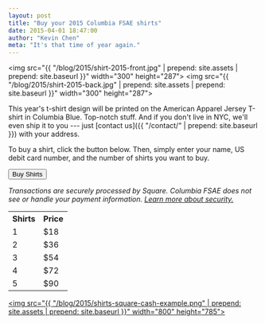 ```yaml
---
layout: post
title: "Buy your 2015 Columbia FSAE shirts"
date: 2015-04-01 18:47:00
author: "Kevin Chen"
meta: "It's that time of year again."
---
```


<img src="{{ "/blog/2015/shirt-2015-front.jpg" | prepend: site.assets | prepend: site.baseurl }}" width="300" height="287">
<img src="{{ "/blog/2015/shirt-2015-back.jpg" | prepend: site.assets | prepend: site.baseurl }}" width="300" height="287">

This year's t-shirt design will be printed on the American Apparel Jersey T-shirt in Columbia Blue. Top-notch stuff. And if you don't live in NYC, we'll even ship it to you --- just [contact us]({{ "/contact/" | prepend: site.baseurl }}) with your address.

To buy a shirt, click the button below. Then, simply enter your name, US debit card number, and the number of shirts you want to buy.

<p class="center"><a href="https://cash.me/kevinchen" target="_blank"><button name="button">Buy Shirts</button></a></p>

<p class="meta center"><em>Transactions are securely processed by Square. Columbia FSAE does not see or handle your payment information. <a href="https://cash.me/security">Learn more about security.</a></em></p>

<table>
  <tbody>
    <tr>
      <th>Shirts</th>
      <th>Price</th>
    </tr>
    <tr>
      <td>1</td>
      <td>$18</td>
    </tr>
    <tr>
      <td>2</td>
      <td>$36</td>
    </tr>
    <tr>
      <td>3</td>
      <td>$54</td>
    </tr>
    <tr>
      <td>4</td>
      <td>$72</td>
    </tr>
    <tr>
      <td>5</td>
      <td>$90</td>
    </tr>
  </tbody>
</table>

<a href="https://cash.me/kevinchen" target="_blank"><img src="{{ "/blog/2015/shirts-square-cash-example.png" | prepend: site.assets | prepend: site.baseurl }}" width="800" height="785"></a>